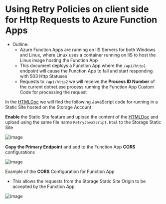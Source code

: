 # Using Retry Policies on client side for Http Requests to Azure Function Apps

- Outline:
  - Azure Function Apps are running on IIS Servers for both Windows and Linux, where Linux uses a container running on IIS to host the Linux image hosting the Function App
  - This document deploys a Function App where the `/api/http1` endpoint will cause the Function App to fail and start responding with 503 Http Statuses
  - Requests to `/api/http2` we will receive the **Process ID Number** of the current dotnet.exe process running the Function App Custom Code for processing the request


In the [HTMLDoc](https://github.com/macavall/L300-RetryFunctionScenario/tree/master/HtmlDoc) we will find the following JavaScript code for running in a Static Site hosted on the Storage Account

**Enable** the Static Site feature and upload the content of the [HTMLDoc](https://github.com/macavall/L300-RetryFunctionScenario/tree/master/HtmlDoc) and upload using the same file name `RetryJavaScript.html` to the Storage Static Site

![image](https://github.com/macavall/L300-RetryFunctionScenario/assets/43223084/3ff85191-894c-4766-b74f-6557d7fc50d9)

**Copy the Primary Endpoint** and add to the Function App **CORS** configurations

![image](https://github.com/macavall/L300-RetryFunctionScenario/assets/43223084/a6a8f8f0-e58d-484e-8bb7-15278bf8c46a)

Example of the **CORS** Configuration for Function App
- This allows the requests from the Storage Static Site Origin to be accepted by the Function App

![image](https://github.com/macavall/L300-RetryFunctionScenario/assets/43223084/571f85a6-478d-4d23-bfe0-6fbccbc40e4d)



